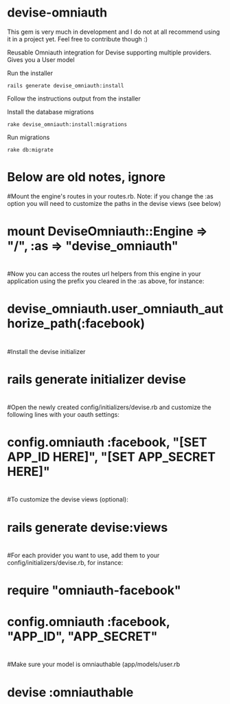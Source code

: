 devise-omniauth
===============

This gem is very much in development and I do not at all recommend using it in a project yet. Feel free to contribute though :)

Reusable Omniauth integration for Devise supporting multiple providers. Gives you a User model

Run the installer

    rails generate devise_omniauth:install

Follow the instructions output from the installer

Install the database migrations

    rake devise_omniauth:install:migrations

Run migrations

    rake db:migrate





# Below are old notes, ignore
#Mount the engine's routes in your routes.rb. Note: if you change the :as option you will need to customize the paths in the devise views (see below)
#
#    mount DeviseOmniauth::Engine => "/", :as => "devise_omniauth"
#
#Now you can access the routes url helpers from this engine in your application using the prefix you cleared in the :as above, for instance:
#
#    devise_omniauth.user_omniauth_authorize_path(:facebook)
#
#Install the devise initializer
#
#    rails generate initializer devise
#
#Open the newly created config/initializers/devise.rb and customize the following lines with your oauth settings:
#
#    config.omniauth :facebook, "[SET APP_ID HERE]", "[SET APP_SECRET HERE]"
#
#To customize the devise views (optional):
#
#    rails generate devise:views
#
#
#
#
#
#For each provider you want to use, add them to your config/initializers/devise.rb, for instance:
#
#    require "omniauth-facebook"
#    config.omniauth :facebook, "APP_ID", "APP_SECRET"
#
#Make sure your model is omniauthable (app/models/user.rb
#
#    devise :omniauthable